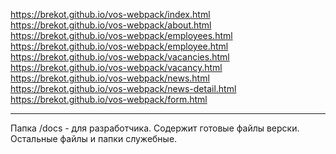 https://brekot.github.io/vos-webpack/index.html<br>
https://brekot.github.io/vos-webpack/about.html<br>
https://brekot.github.io/vos-webpack/employees.html<br>
https://brekot.github.io/vos-webpack/employee.html<br>
https://brekot.github.io/vos-webpack/vacancies.html<br>
https://brekot.github.io/vos-webpack/vacancy.html<br>
https://brekot.github.io/vos-webpack/news.html<br>
https://brekot.github.io/vos-webpack/news-detail.html<br>
https://brekot.github.io/vos-webpack/form.html<br>

<hr>

Папка /docs - для разработчика. Содержит готовые файлы верски. Остальные файлы и папки служебные.